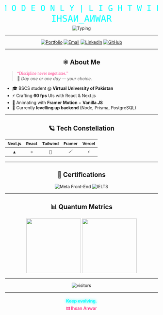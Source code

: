 <!-- ╔═══════════════════════════════════════════════════════════════════════╗ -->
<!-- ║  D A R K - M O D E   O N L Y   |   L I G H T   W I L L   B U R N     ║ -->
<!-- ╚═══════════════════════════════════════════════════════════════════════╝ -->
<div align="center">
  <svg xmlns="http://www.w3.org/2000/svg" width="800" height="40" viewBox="0 0 800 40">
    <text x="50%" y="50%" text-anchor="middle" dominant-baseline="middle"
          fill="#00ffff" font-family="Share Tech Mono" font-size="18">
      D A R K - M O D E  O N L Y  |  L I G H T  W I L L  B U R N
    </text>
  </svg>
</div>


<div align="center">

<!-- =====  GLITCH TITLE (inline SVG)  ===== -->
<svg xmlns="http://www.w3.org/2000/svg" width="700" height="60" viewBox="0 0 700 60">
  <style>
    text{font-family:"Share Tech Mono",monospace;font-size:42px;fill:#00ffff;}
    .g{animation:glitch 1.5s infinite;}
    @keyframes glitch{
      0%,100%{transform:translate(0)}
      20%{transform:translate(-2px,2px)}
      40%{transform:translate(-2px,-2px)}
      60%{transform:translate(2px,2px)}
      80%{transform:translate(2px,-2px)}
    }
  </style>
  <text x="50%" y="50%" text-anchor="middle" dominant-baseline="middle" class="g">IHSAИ_AИWAR</text>
</svg>

<!-- =====  TYPING SUB  ===== -->
<img src="https://readme-typing-svg.herokuapp.com?font=Share+Tech+Mono&size=24&duration=2500&pause=800&color=00ffff&center=true&vCenter=true&width=700&lines=Frontend+Alchemist;React+⚛️+Next.js+▲+Tailwind+🌊;Always+Learning+🌱+Always+Building+🔥" alt="Typing">

</div>

---

<div align="center">

[![Portfolio](https://img.shields.io/badge/🏰_PORTFOLIO-0A0A0A?style=for-the-badge&logo=nextdotjs&logoColor=00ffff)](https://main-portfolio-seven-wine.vercel.app/)
[![Email](https://img.shields.io/badge/📡_EMAIL-0A0A0A?style=for-the-badge&logo=gmail&logoColor=ff4790)](mailto:ihsan.anwar4321@gmail.com)
[![LinkedIn](https://img.shields.io/badge/👾_LINKEDIN-0A0A0A?style=for-the-badge&logo=linkedin&logoColor=00ffff)](https://www.linkedin.com/in/ihsan-anwar-243964353/)
[![GitHub](https://img.shields.io/badge/🕳️_GITHUB-0A0A0A?style=for-the-badge&logo=github&logoColor=ffffff)](https://github.com/IHSAN-ANWAR)

</div>

---

## <div align="center"> ⚛️ About Me </div>

> <span style="color:#ff4790;font-family:Share Tech Mono">“Discipline never negotiates.”</span>  
> 🚀 *Day one or one day — your choice.*

- 🎓 BSCS student @ **Virtual University of Pakistan**  
- ⚡ Crafting **60 fps** UIs with React & Next.js  
- 🧪 Animating with **Framer Motion** + **Vanilla JS**  
- 🌱 Currently **levelling up backend** (Node, Prisma, PostgreSQL)

---

## <div align="center"> 🪐 Tech Constellation </div>

<div align="center">

| <sub>Next.js</sub> | <sub>React</sub> | <sub>Tailwind</sub> | <sub>Framer</sub> | <sub>Vercel</sub> |
|:------------------:|:----------------:|:-------------------:|:-----------------:|:-----------------:|
| `▲` | `⚛️` | `🌊` | `🪄` | `⚡` |

</div>

---

## <div align="center"> 🏅 Certifications </div>

<div align="center">

![Meta Front-End](https://img.shields.io/badge/Meta-Front--End%20Developer-066eff?style=flat-square&logo=coursera&logoColor=white)
![IELTS](https://img.shields.io/badge/IELTS-Preparation-ff4790?style=flat-square&logo=coursera&logoColor=white)

</div>

---

## <div align="center"> 📊 Quantum Metrics </div>

<div align="center">
  <img height="180" src="https://github-readme-stats.vercel.app/api?username=IHSAN-ANWAR&show_icons=true&theme=radical&hide_border=true&bg_color=0d1117&title_color=00ffff&icon_color=ff4790&text_color=ffffff" />
  <img height="180" src="https://github-readme-streak-stats.herokuapp.com/?user=IHSAN-ANWAR&theme=radical&hide_border=true&background=0d1117&ring=00ffff&fire=ff4790&currStreakNum=ffffff" />
</div>

---

<div align="center">

![visitors](https://visitor-badge.laobi.icu/badge?page_id=IHSAN-ANWAR&style=flat-square&color=00ffff&title=Visitors&titleColor=ffffff)

</div>

---

<h4 align="center">
  <span style="color:#00ffff;text-shadow:0 0 8px">Keep evolving.</span>
  <br>
  <a href="https://main-portfolio-seven-wine.vercel.app/" style="text-decoration:none;color:#ff4790">🜲 Ihsan Anwar</a>
</h4>
